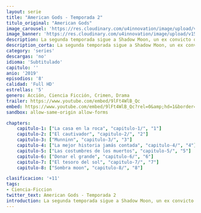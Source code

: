 ```yaml
---
layout: serie
title: "American Gods - Temporada 2"
titulo_original: "American Gods"
image_carousel: 'https://res.cloudinary.com/u4innovation/image/upload/v1562460528/god2-poster-min_ddqhmq.jpg'
image_banner: 'https://res.cloudinary.com/u4innovation/image/upload/v1562460529/god2-banner-min_eoromk.jpg'
description: La segunda temporada sigue a Shadow Moon, un ex convicto que es la mano derecha y guardaespaldas del Sr. Miércoles, un Antiguo Dios que está en medio de una guerra entre los Antiguos Dioses, los dioses de la mitología antigua, y Nuevos Dioses, los dioses de la sociedad, la tecnología y la globalización.
description_corta: La segunda temporada sigue a Shadow Moon, un ex convicto que es la mano derecha y guardaespaldas del Sr. Miércoles, un Antiguo Dios que está en medio de una guerra entre los Antiguos Dioses, los dioses de la mitología antigua, y Nuevos Dioses, los dioses de la sociedad, la tecnología y la globalización.
category: 'series'
descargas: 'no'
idioma: 'Subtitulado'
capitulo: ''
anio: '2019'
episodios: '8'
calidad: 'Full HD'
estrellas: '5'
genero: Acción, Ciencia Ficción, Crimen, Drama
trailer: https://www.youtube.com/embed/9lFt4WlB_Qc
embed: https://www.youtube.com/embed/9lFt4WlB_Qc?rel=0&amp;hd=1&border=0&wmode=opaque&enablejsapi=1&modestbranding=1&controls=1&showinfo=1
sandbox: allow-same-origin allow-forms 

chapters:
    capitulo-1: ["La casa en la roca", "capitulo-1/", "1"]
    capitulo-2: ["El cautivador", "capitulo-2/", "2"]
    capitulo-3: ["Munninn", "capitulo-3/", "3"]
    capitulo-4: ["La mejor historia jamás contada", "capitulo-4/", "4"]
    capitulo-5: ["Las costumbres de los muertos", "capitulo-5/", "5"]
    capitulo-6: ["Donar el grande", "capitulo-6/", "6"]
    capitulo-7: ["El tesoro del sol", "capitulo-7/", "7"]
    capitulo-8: ["Sombra moon", "capitulo-8/", "8"]

clasificacion: '+11'
tags:
- Ciencia-Ficcion
twitter_text: American Gods - Temporada 2
introduction: La segunda temporada sigue a Shadow Moon, un ex convicto que es la mano derecha y guardaespaldas del Sr. Miércoles, un Antiguo Dios que está en medio de una guerra entre los Antiguos Dioses, los dioses de la mitología antigua, y Nuevos Dioses, los dioses de la sociedad, la tecnología y la globalización.
---
```












